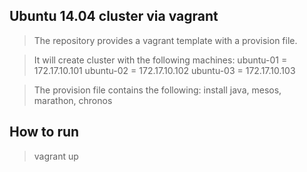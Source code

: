 ## Ubuntu 14.04 cluster via vagrant
> The repository provides a vagrant template with a provision file.

> It will create cluster with the following machines:
> ubuntu-01 = 172.17.10.101
> ubuntu-02 = 172.17.10.102
> ubuntu-03 = 172.17.10.103

> The provision file contains the following:
> install java, mesos, marathon, chronos

## How to run
> vagrant up
